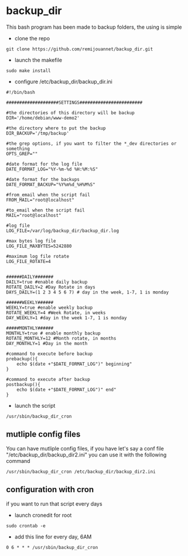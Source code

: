 backup_dir
==

This bash program has been made to backup folders, the using is simple

* clone the repo

```
git clone https://github.com/remijouannet/backup_dir.git
```

* launch the makefile

```
sudo make install
```


* configure /etc/backup_dir/backup_dir.ini

```
#!/bin/bash

####################SETTINGS########################

#the directories of this directory will be backup
DIR='/home/debian/www-demo2'

#the directory where to put the backup
DIR_BACKUP='/tmp/backup'

#the grep options, if you want to filter the *_dev directories or something
OPTS_GREP="" 

#date format for the log file
DATE_FORMAT_LOG="%Y-%m-%d %H:%M:%S" 

#date format for the backups
DATE_FORMAT_BACKUP="%Y%m%d_%H%M%S"

#from_email when the script fail
FROM_MAIL="root@localhost"

#to_email when the script fail
MAIL="root@localhost" 

#log file
LOG_FILE=/var/log/backup_dir/backup_dir.log

#max bytes log file
LOG_FILE_MAXBYTES=5242880

#maximum log file rotate
LOG_FILE_ROTATE=4 


######DAILY#######
DAILY=true #enable daily backup
ROTATE_DAILY=2 #Day Rotate in days
DAYS_DAILY=(1 2 3 4 5 6 7) # day in the week, 1-7, 1 is monday

######WEEKLY######
WEEKLY=true #enable weekly backup
ROTATE_WEEKLY=4 #Week Rotate, in weeks
DAY_WEEKLY=1 #day in the week 1-7, 1 is monday

#####MONTHLY######
MONTHLY=true # enable monthly backup
ROTATE_MONTHLY=12 #Month rotate, in months
DAY_MONTHLY=1 #Day in the month

#command to execute before backup
prebackup(){
	echo $(date +"$DATE_FORMAT_LOG")" beginning"
}

#command to execute after backup
postbackup(){
	echo $(date +"$DATE_FORMAT_LOG")" end"
}

```

* launch the script

```
/usr/sbin/backup_dir_cron
```

mutliple config files
--

You can have mutliple config files, if you have let's say a conf file "/etc/backup_dir/backup_dir2.ini"
you can use it with the following command

```
/usr/sbin/backup_dir_cron /etc/backup_dir/backup_dir2.ini
```

configuration with cron
--

if you want to run that script every days

* launch cronedit for root

```
sudo crontab -e
```

* add this line for every day, 6AM

```
0 6 * * * /usr/sbin/backup_dir_cron
```


